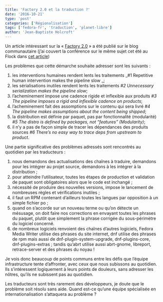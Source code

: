 ```yaml
---
title: 'Factory 2.0 et la traduction ?'
date: '2016-10-21'
type: 'post'
categories: ['Régionalisation']
tags: ['fedora-fr', 'traduction', 'planet-libre']
author: 'Jean-Baptiste Holcroft'
---
```


Un article intéressant sur la « [Factory 2.0](https://communityblog.fedoraproject.org/factory-2-0-mean-modularity/) » a été publié sur le blog communautaire (j’ai couvert la conférence sur le même sujet cet été au Flock dans [cet article](https://jibecfed.fedorapeople.org/blog/transcription-de-ma-2eme-journee-au-flock-cracovie.html))

Les problèmes que cette démarche souhaite adresser sont les suivants :

1. les interventions humaines rendent lents les traitements _#1 Repetitive human intervention makes the pipeline slow   _;
2. les sérialisations inutiles rendent lents les traitements _#2 Unnecessary serialization makes the pipeline slow_;
3. l’acheminement impose une cadence rigide et inflexible aux produits _#3 The pipeline imposes a rigid and inflexible cadence on products_;
4. l’acheminement fait des assomptions sur le contenu qui sera livré _#4 The pipeline makes assumptions about the content being shipped_;
5. la distribution est définie par paquet, pas par fonctionnalité (modularité) _#5 The distro is defined by packages, not “features” (Modularity)_;
6. il n’y a pas de façon simple de tracer les dépendances des produits sources _#6 There’s no easy way to trace deps from upstream to product_.

Une partie significative des problèmes adressés sont rencontrés au quotidien par les traducteurs :

1. nous demandons des actualisations des chaînes à traduire, demandons pour les intégrer au projet source, demandons à les intégrer à la distribution ;
2. pour atteindre l’utilisateur, toutes les étapes de production et validation de paquet sont obligatoires alors que le code est inchangé ;
3. nécessité de produire des nouvelles versions, impose le lancement de nombreuses règles et vérifications inutiles ;
4. il faut un RPM contenant d’ailleurs toutes les langues par opposition à un simple fichier po ;
5. quand on s’accorde sur un nouveau terme ou qu’on détecte un mésusage, on doit faire nos corrections en envayant toutes les phrases du paquet, plutôt que simplement la phrase corrigée du sous-périmètre du logiciel concerné.
6. de nombreux logiciels renvoient des chaînes d’autres logiciels, Fedora Media Writer utilise des phrases du site internet, dnf utilise des phrases de rpm mais aussi de dnf-plugin-system-upgrade, dnf-plugins-core, dnf-plugins-extras ; tandis qu’abrt utilise aussi abrt-gnome, libreport, retrace-server et des phrases du noyau !

Je vois donc beaucoup de points communs entre les défis que l’équipe infrastructure tente d’affronter, avec ceux que nous subissons au quotidien. Ils s’intéressent logiquement à leurs points de douleurs, sans adresser les nôtres, qu’ils ne subissent pas au quotidien.

Les traducteurs sont très rarement des développeurs, je doute que le problème soit résolu sans aide. Quand est-ce qu’une équipe spécialisée en internationalisation s’attaquera au problème ?
